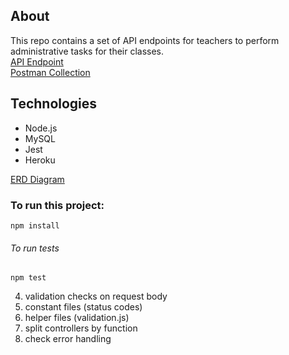 
## About
This repo contains a set of API endpoints for teachers to perform administrative tasks for their classes.\
[API Endpoint](http://google.com)\
[Postman Collection](https://www.getpostman.com/collections/7e13a3d4ae0e3be52d75)

## Technologies
- Node.js
- MySQL
- Jest
- Heroku

[ERD Diagram](ERD.pdf)

### To run this project:
```
npm install
```
###### To run tests
```
npm test
```

<!-- 1. do MVC structure - separate business logic (models, controllers) -->
<!-- 2. supertest closing  -->
<!-- 3. drop add data start and finish of each test -->
4. validation checks on request body
5. constant files (status codes)
6. helper files (validation.js)
7. split controllers by function
8. check error handling